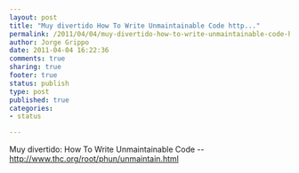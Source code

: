 ```yaml
--- 
layout: post
title: "Muy divertido How To Write Unmaintainable Code http..."
permalink: /2011/04/04/muy-divertido-how-to-write-unmaintainable-code-http/
author: Jorge Grippo
date: 2011-04-04 16:22:36
comments: true
sharing: true
footer: true
status: publish
type: post
published: true
categories: 
- status

---
```

<!-- 179 -->
Muy divertido: How To Write Unmaintainable Code -- http://www.thc.org/root/phun/unmaintain.html

